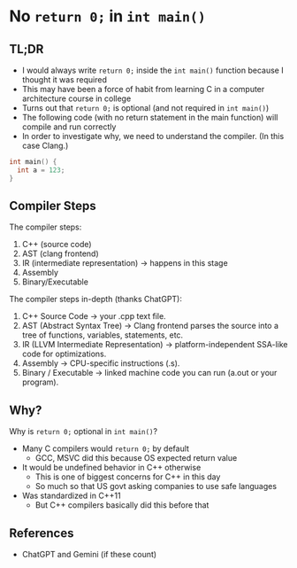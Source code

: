 # No `return 0;` in `int main()`

## TL;DR

- I would always write `return 0;` inside the `int main()` function because I thought it was required
- This may have been a force of habit from learning C in a computer architecture course in college
- Turns out that `return 0;` is optional (and not required in `int main()`)
- The following code (with no return statement in the main function) will compile and run correctly
- In order to investigate why, we need to understand the compiler. (In this case Clang.)

```cpp
int main() {
  int a = 123;
}
```

## Compiler Steps

The compiler steps:

1. C++ (source code)
2. AST (clang frontend)
3. IR (intermediate representation) -> happens in this stage
4. Assembly
5. Binary/Executable

The compiler steps in-depth (thanks ChatGPT):

1. C++ Source Code → your .cpp text file.
2. AST (Abstract Syntax Tree) → Clang frontend parses the source into a tree of functions, variables, statements, etc.
3. IR (LLVM Intermediate Representation) → platform-independent SSA-like code for optimizations.
4. Assembly → CPU-specific instructions (.s).
5. Binary / Executable → linked machine code you can run (a.out or your program).

## Why?

Why is `return 0;` optional in `int main()`?

- Many C compilers would `return 0;` by default
  - GCC, MSVC did this because OS expected return value
- It would be undefined behavior in C++ otherwise
  - This is one of biggest concerns for C++ in this day
  - So much so that US govt asking companies to use safe languages
- Was standardized in C++11
  - But C++ compilers basically did this before that

## References

- ChatGPT and Gemini (if these count)
